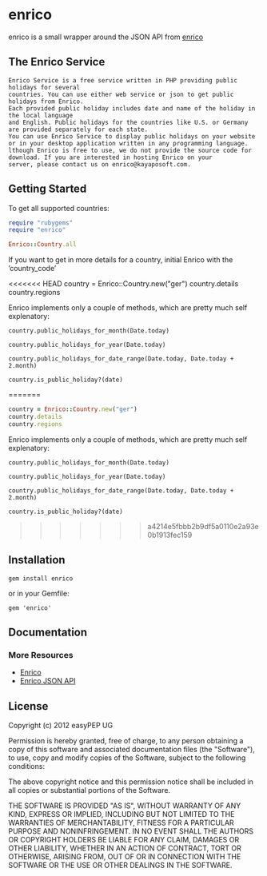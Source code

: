 enrico
===========

enrico is a small wrapper around the JSON API from [enrico](http://kayaposoft.com/enrico/json/)

The Enrico Service
------------------

```
Enrico Service is a free service written in PHP providing public holidays for several 
countries. You can use either web service or json to get public holidays from Enrico. 
Each provided public holiday includes date and name of the holiday in the local language 
and English. Public holidays for the countries like U.S. or Germany are provided separately for each state. 
You can use Enrico Service to display public holidays on your website or in your desktop application written in any programming language. 
lthough Enrico is free to use, we do not provide the source code for download. If you are interested in hosting Enrico on your 
server, please contact us on enrico@kayaposoft.com.
```

Getting Started
---------------

To get all supported countries:

```ruby
require "rubygems"
require "enrico"

Enrico::Country.all
```

If you want to get in more details for a country, initial Enrico with the ’country_code’

<<<<<<< HEAD
    country = Enrico::Country.new("ger")
    country.details
    country.regions

Enrico implements only a couple of methods, which are pretty much self explenatory:

  ```
  country.public_holidays_for_month(Date.today)
  ```

  ```
  country.public_holidays_for_year(Date.today)
  ```

  ```
  country.public_holidays_for_date_range(Date.today, Date.today + 2.month)
  ```

  ```
  country.is_public_holiday?(date)
  ```
=======
```ruby
country = Enrico::Country.new("ger")
country.details
country.regions
```

Enrico implements only a couple of methods, which are pretty much self explenatory:

```
country.public_holidays_for_month(Date.today)
```

```
country.public_holidays_for_year(Date.today)
```

```
country.public_holidays_for_date_range(Date.today, Date.today + 2.month)
```

```
country.is_public_holiday?(date)
```
>>>>>>> a4214e5fbbb2b9df5a0110e2a93e0b1913fec159

Installation
------------

    gem install enrico

or in your Gemfile:

    gem 'enrico'


Documentation
-------------

### More Resources

+ [Enrico](http://kayaposoft.com/enrico/)
+ [Enrico JSON API](http://kayaposoft.com/enrico/json/)


License
-------

Copyright (c) 2012 easyPEP UG

Permission is hereby granted, free of charge, to any person obtaining
a copy of this software and associated documentation files (the
"Software"), to use, copy and modify copies of the Software, subject 
to the following conditions:

The above copyright notice and this permission notice shall be
included in all copies or substantial portions of the Software.

THE SOFTWARE IS PROVIDED "AS IS", WITHOUT WARRANTY OF ANY KIND,
EXPRESS OR IMPLIED, INCLUDING BUT NOT LIMITED TO THE WARRANTIES OF
MERCHANTABILITY, FITNESS FOR A PARTICULAR PURPOSE AND
NONINFRINGEMENT. IN NO EVENT SHALL THE AUTHORS OR COPYRIGHT HOLDERS BE
LIABLE FOR ANY CLAIM, DAMAGES OR OTHER LIABILITY, WHETHER IN AN ACTION
OF CONTRACT, TORT OR OTHERWISE, ARISING FROM, OUT OF OR IN CONNECTION
WITH THE SOFTWARE OR THE USE OR OTHER DEALINGS IN THE SOFTWARE.
